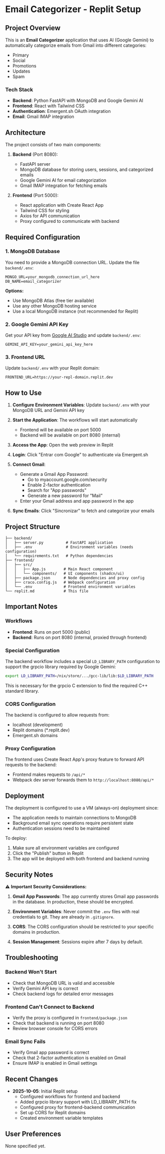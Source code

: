 # Email Categorizer - Replit Setup

## Project Overview

This is an **Email Categorizer** application that uses AI (Google Gemini) to automatically categorize emails from Gmail into different categories:
- Primary
- Social
- Promotions
- Updates
- Spam

### Tech Stack
- **Backend**: Python FastAPI with MongoDB and Google Gemini AI
- **Frontend**: React with Tailwind CSS
- **Authentication**: Emergent.sh OAuth integration
- **Email**: Gmail IMAP integration

## Architecture

The project consists of two main components:

1. **Backend** (Port 8080):
   - FastAPI server
   - MongoDB database for storing users, sessions, and categorized emails
   - Google Gemini AI for email categorization
   - Gmail IMAP integration for fetching emails

2. **Frontend** (Port 5000):
   - React application with Create React App
   - Tailwind CSS for styling
   - Axios for API communication
   - Proxy configured to communicate with backend

## Required Configuration

### 1. MongoDB Database

You need to provide a MongoDB connection URL. Update the file `backend/.env`:

```
MONGO_URL=your_mongodb_connection_url_here
DB_NAME=email_categorizer
```

**Options:**
- Use MongoDB Atlas (free tier available)
- Use any other MongoDB hosting service
- Use a local MongoDB instance (not recommended for Replit)

### 2. Google Gemini API Key

Get your API key from [Google AI Studio](https://makersuite.google.com/app/apikey) and update `backend/.env`:

```
GEMINI_API_KEY=your_gemini_api_key_here
```

### 3. Frontend URL

Update `backend/.env` with your Replit domain:

```
FRONTEND_URL=https://your-repl-domain.replit.dev
```

## How to Use

1. **Configure Environment Variables**: Update `backend/.env` with your MongoDB URL and Gemini API key

2. **Start the Application**: The workflows will start automatically
   - Frontend will be available on port 5000
   - Backend will be available on port 8080 (internal)

3. **Access the App**: Open the web preview in Replit

4. **Login**: Click "Entrar com Google" to authenticate via Emergent.sh

5. **Connect Gmail**:
   - Generate a Gmail App Password:
     - Go to myaccount.google.com/security
     - Enable 2-factor authentication
     - Search for "App passwords"
     - Generate a new password for "Mail"
   - Enter your Gmail address and app password in the app

6. **Sync Emails**: Click "Sincronizar" to fetch and categorize your emails

## Project Structure

```
├── backend/
│   ├── server.py          # FastAPI application
│   ├── .env               # Environment variables (needs configuration)
│   └── requirements.txt   # Python dependencies
├── frontend/
│   ├── src/
│   │   ├── App.js        # Main React component
│   │   └── components/   # UI components (shadcn/ui)
│   ├── package.json      # Node dependencies and proxy config
│   ├── craco.config.js   # Webpack configuration
│   └── .env              # Frontend environment variables
└── replit.md             # This file

```

## Important Notes

### Workflows

- **Frontend**: Runs on port 5000 (public)
- **Backend**: Runs on port 8080 (internal, proxied through frontend)

### Special Configuration

The backend workflow includes a special `LD_LIBRARY_PATH` configuration to support the grpcio library required by Google Gemini:

```bash
export LD_LIBRARY_PATH=/nix/store/.../gcc-lib/lib:$LD_LIBRARY_PATH
```

This is necessary for the grpcio C extension to find the required C++ standard library.

### CORS Configuration

The backend is configured to allow requests from:
- localhost (development)
- Replit domains (*.replit.dev)
- Emergent.sh domains

### Proxy Configuration

The frontend uses Create React App's proxy feature to forward API requests to the backend:
- Frontend makes requests to `/api/*`
- Webpack dev server forwards them to `http://localhost:8080/api/*`

## Deployment

The deployment is configured to use a VM (always-on) deployment since:
- The application needs to maintain connections to MongoDB
- Background email sync operations require persistent state
- Authentication sessions need to be maintained

To deploy:
1. Make sure all environment variables are configured
2. Click the "Publish" button in Replit
3. The app will be deployed with both frontend and backend running

## Security Notes

⚠️ **Important Security Considerations:**

1. **Gmail App Passwords**: The app currently stores Gmail app passwords in the database. In production, these should be encrypted.

2. **Environment Variables**: Never commit the `.env` files with real credentials to git. They are already in `.gitignore`.

3. **CORS**: The CORS configuration should be restricted to your specific domains in production.

4. **Session Management**: Sessions expire after 7 days by default.

## Troubleshooting

### Backend Won't Start
- Check that MongoDB URL is valid and accessible
- Verify Gemini API key is correct
- Check backend logs for detailed error messages

### Frontend Can't Connect to Backend
- Verify the proxy is configured in `frontend/package.json`
- Check that backend is running on port 8080
- Review browser console for CORS errors

### Email Sync Fails
- Verify Gmail app password is correct
- Check that 2-factor authentication is enabled on Gmail
- Ensure IMAP is enabled in Gmail settings

## Recent Changes

- **2025-10-05**: Initial Replit setup
  - Configured workflows for frontend and backend
  - Added grpcio library support with LD_LIBRARY_PATH fix
  - Configured proxy for frontend-backend communication
  - Set up CORS for Replit domains
  - Created environment variable templates

## User Preferences

None specified yet.
